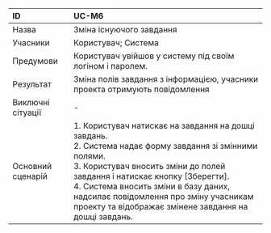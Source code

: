 | ID  | UC-M6  |
|:---|:---|
|Назва   | Зміна існуючого завдання |
|Учасники   |Користувач; Система |
|Предумови  |  Користувач увійшов у систему під своїм логіном і паролем.|
|Результат| Зміна полів завдання з інформацією, учасники проекта отримують повідомлення |
|Виключні сітуації| - |
|Основний сценарій| 1. Користувач натискає на завдання на дошці завдань.<br>2. Система надає форму завдання зі змінними полями.<br>3. Користувач вносить зміни до полей завдання і натискає кнопку [Зберегти].<br> 4. Система вносить зміни в базу даних, надсилає повідомлення про зміну учасникам проекту та відображає змінене завдання на дошці завдань.
